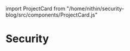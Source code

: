 import ProjectCard from "/home/nithin/security-blog/src/components/ProjectCard.js"

# Security

<ProjectCard 
  title="SCATER70" 
  description="SCATER70 is a security-focused repository where I update my daily progress on solving Ethereum blockchain challenges." 
  githubLink="https://github.com/BLOCK-PROGRAMR/SCATER70" 
/>

<ProjectCard 
  title="SCATER_S90" 
  description="SCATER_S90 is a repository for tracking my Solana and Rust-based blockchain challenge solutions, updated regularly as I progress." 
  githubLink="https://github.com/BLOCK-PROGRAMR/SCATER_S90" 
/>
